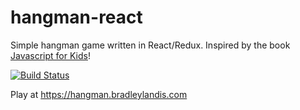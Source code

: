 # hangman-react

Simple hangman game written in React/Redux.  Inspired by the book [Javascript for Kids](https://www.amazon.com/JavaScript-Kids-Playful-Introduction-Programming/dp/1593274084/ref=sr_1_3?ie=UTF8&qid=1543515994&sr=8-3&keywords=javascript+for+kids)!

[![Build Status](https://dev.azure.com/bradleylandis/hangman/_apis/build/status/bradleylandis.hangman-react?branchName=master)](https://dev.azure.com/bradleylandis/hangman/_build/latest?definitionId=4&branchName=master)

Play at https://hangman.bradleylandis.com
